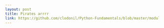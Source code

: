 ```yaml
---
layout: post
title: Pirates arrrr
link: https://github.com/clodonil/Python-Fundamentals/blob/master/modulo1/README.md
---
```


